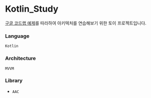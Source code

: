 # Kotlin_Study

[구글 코드랩 예제](https://codelabs.developers.google.com/codelabs/android-room-with-a-view-kotlin/#0)를 따라하여 아키텍처를 연습해보기 위한 토이 프로젝트입니다.

### Language
`Kotlin`

### Architecture
`MVVM`

### Library
* `AAC`
